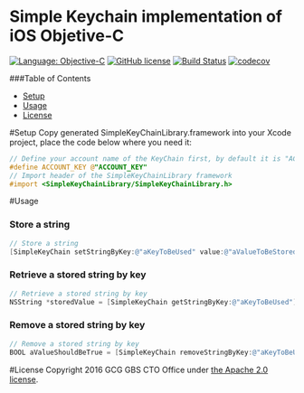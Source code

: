 # Simple Keychain implementation of iOS Objetive-C
[![Language: Objective-C](https://img.shields.io/badge/objective--c-2.0-orange.svg?style=flat)](https://en.wikipedia.org/wiki/Objective-C)
[![GitHub license](https://img.shields.io/badge/license-Apache%202-blue.svg)](https://raw.githubusercontent.com/CognitiveBuild/SimpleKeyChainObjectiveC/master/LICENSE)
[![Build Status](https://travis-ci.org/CognitiveBuild/SimpleKeyChainObjectiveC.svg?branch=master)](https://travis-ci.org/CognitiveBuild/SimpleKeyChainObjectiveC)
[![codecov](https://codecov.io/gh/CognitiveBuild/SimpleKeyChainObjectiveC/branch/master/graph/badge.svg)](https://codecov.io/gh/CognitiveBuild/SimpleKeyChainObjectiveC)


###Table of Contents
  * [Setup](#setup)
  * [Usage](#usage)
  * [License](#license)

#Setup
Copy generated SimpleKeyChainLibrary.framework into your Xcode project, place the code below where you need it:
```objective-c
// Define your account name of the KeyChain first, by default it is "ACCOUNT_KEY"
#define ACCOUNT_KEY @"ACCOUNT_KEY"
// Import header of the SimpleKeyChainLibrary framework
#import <SimpleKeyChainLibrary/SimpleKeyChainLibrary.h>
```

#Usage
### Store a string
```objective-c
// Store a string
[SimpleKeyChain setStringByKey:@"aKeyToBeUsed" value:@"aValueToBeStored"];
```
### Retrieve a stored string by key
```objective-c
// Retrieve a stored string by key
NSString *storedValue = [SimpleKeyChain getStringByKey:@"aKeyToBeUsed"];
```
### Remove a stored string by key
```objective-c
// Remove a stored string by key
BOOL aValueShouldBeTrue = [SimpleKeyChain removeStringByKey:@"aKeyToBeUsed"];

```

#License
Copyright 2016 GCG GBS CTO Office under [the Apache 2.0 license](LICENSE).
